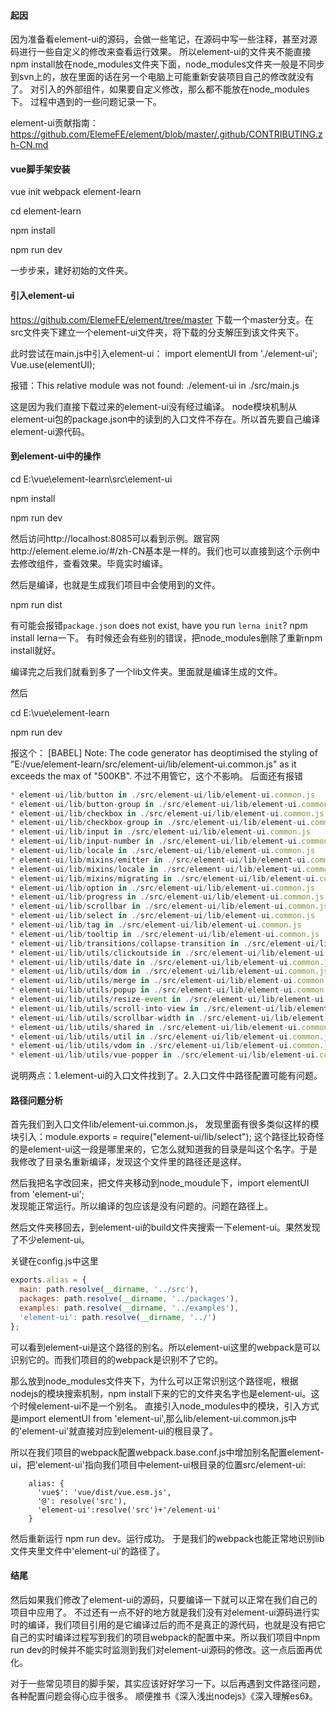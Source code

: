 
#### 起因

因为准备看element-ui的源码，会做一些笔记，在源码中写一些注释，甚至对源码进行一些自定义的修改来查看运行效果。
所以element-ui的文件夹不能直接npm install放在node_modules文件夹下面，node_modules文件夹一般是不同步到svn上的，放在里面的话在另一个电脑上可能重新安装项目自己的修改就没有了。
对引入的外部组件，如果要自定义修改，那么都不能放在node_modules下。
过程中遇到的一些问题记录一下。

element-ui贡献指南：
https://github.com/ElemeFE/element/blob/master/.github/CONTRIBUTING.zh-CN.md

#### vue脚手架安装
vue init webpack element-learn

cd element-learn

npm install

npm run dev

一步步来，建好初始的文件夹。

#### 引入element-ui
https://github.com/ElemeFE/element/tree/master
下载一个master分支。在src文件夹下建立一个element-ui文件夹，将下载的分支解压到该文件夹下。

此时尝试在main.js中引入element-ui：
import elementUI from './element-ui';
Vue.use(elementUI);

报错：This relative module was not found:
 ./element-ui in ./src/main.js

这是因为我们直接下载过来的element-ui没有经过编译。
node模块机制从element-ui包的package.json中的读到的入口文件不存在。所以首先要自己编译element-ui源代码。

#### 到element-ui中的操作

cd E:\vue\element-learn\src\element-ui

npm install

npm run dev

然后访问http://localhost:8085可以看到示例。跟官网http://element.eleme.io/#/zh-CN基本是一样的。我们也可以直接到这个示例中去修改组件，查看效果。毕竟实时编译。

然后是编译，也就是生成我们项目中会使用到的文件。

npm run dist

有可能会报错`package.json` does not exist, have you run `lerna init`?
npm install lerna一下。
有时候还会有些别的错误，把node_modules删除了重新npm install就好。

编译完之后我们就看到多了一个lib文件夹。里面就是编译生成的文件。

然后

cd E:\vue\element-learn

npm run dev

报这个：
[BABEL] Note: The code generator has deoptimised the styling of "E:/vue/element-learn/src/element-ui/lib/element-ui.common.js" as it exceeds the max of "500KB".
不过不用管它，这个不影响。
后面还有报错
```JavaScript
* element-ui/lib/button in ./src/element-ui/lib/element-ui.common.js
* element-ui/lib/button-group in ./src/element-ui/lib/element-ui.common.js
* element-ui/lib/checkbox in ./src/element-ui/lib/element-ui.common.js
* element-ui/lib/checkbox-group in ./src/element-ui/lib/element-ui.common.js
* element-ui/lib/input in ./src/element-ui/lib/element-ui.common.js
* element-ui/lib/input-number in ./src/element-ui/lib/element-ui.common.js
* element-ui/lib/locale in ./src/element-ui/lib/element-ui.common.js
* element-ui/lib/mixins/emitter in ./src/element-ui/lib/element-ui.common.js
* element-ui/lib/mixins/locale in ./src/element-ui/lib/element-ui.common.js
* element-ui/lib/mixins/migrating in ./src/element-ui/lib/element-ui.common.js
* element-ui/lib/option in ./src/element-ui/lib/element-ui.common.js
* element-ui/lib/progress in ./src/element-ui/lib/element-ui.common.js
* element-ui/lib/scrollbar in ./src/element-ui/lib/element-ui.common.js
* element-ui/lib/select in ./src/element-ui/lib/element-ui.common.js
* element-ui/lib/tag in ./src/element-ui/lib/element-ui.common.js
* element-ui/lib/tooltip in ./src/element-ui/lib/element-ui.common.js
* element-ui/lib/transitions/collapse-transition in ./src/element-ui/lib/element-ui.common.js
* element-ui/lib/utils/clickoutside in ./src/element-ui/lib/element-ui.common.js
* element-ui/lib/utils/date in ./src/element-ui/lib/element-ui.common.js
* element-ui/lib/utils/dom in ./src/element-ui/lib/element-ui.common.js
* element-ui/lib/utils/merge in ./src/element-ui/lib/element-ui.common.js
* element-ui/lib/utils/popup in ./src/element-ui/lib/element-ui.common.js
* element-ui/lib/utils/resize-event in ./src/element-ui/lib/element-ui.common.js
* element-ui/lib/utils/scroll-into-view in ./src/element-ui/lib/element-ui.common.js
* element-ui/lib/utils/scrollbar-width in ./src/element-ui/lib/element-ui.common.js
* element-ui/lib/utils/shared in ./src/element-ui/lib/element-ui.common.js
* element-ui/lib/utils/util in ./src/element-ui/lib/element-ui.common.js
* element-ui/lib/utils/vdom in ./src/element-ui/lib/element-ui.common.js
* element-ui/lib/utils/vue-popper in ./src/element-ui/lib/element-ui.common.js
```

说明两点：1.element-ui的入口文件找到了。2.入口文件中路径配置可能有问题。

#### 路径问题分析
首先我们到入口文件lib/element-ui.common.js，
发现里面有很多类似这样的模块引入：module.exports = require("element-ui/lib/select");
这个路径比较奇怪的是element-ui这一段是哪里来的，它怎么就知道我的目录是叫这个名字。于是我修改了目录名重新编译，发现这个文件里的路径还是这样。

然后我把名字改回来，把文件夹移动到node_moudule下，import elementUI from 'element-ui';     
发现能正常运行。所以编译的包应该是没有问题的。问题在路径上。

然后文件夹移回去，到element-ui的build文件夹搜索一下element-ui。果然发现了不少element-ui。                                                          

关键在config.js中这里
```JavaScript
exports.alias = {
  main: path.resolve(__dirname, '../src'),
  packages: path.resolve(__dirname, '../packages'),
  examples: path.resolve(__dirname, '../examples'),
  'element-ui': path.resolve(__dirname, '../')
};
```

可以看到element-ui是这个路径的别名。所以element-ui这里的webpack是可以识别它的。而我们项目的的webpack是识别不了它的。

那么放到node_modules文件夹下，为什么可以正常识别这个路径呢，根据nodejs的模块搜索机制，npm install下来的它的文件夹名字也是element-ui。这个时候element-ui不是一个别名。
直接引入node_modules中的模块，引入方式是import elementUI from 'element-ui',那么lib/element-ui.common.js中的'element-ui'就直接对应到element-ui的根目录了。

所以在我们项目的webpack配置webpack.base.conf.js中增加别名配置element-ui，把'element-ui'指向我们项目中element-ui根目录的位置src/element-ui:
```JavaScipt
    alias: {
      'vue$': 'vue/dist/vue.esm.js',
      '@': resolve('src'),
      'element-ui':resolve('src')+'/element-ui'
    }
```

然后重新运行 npm run dev。运行成功。
于是我们的webpack也能正常地识别lib文件夹里文件中'element-ui'的路径了。

#### 结尾
然后如果我们修改了element-ui的源码，只要编译一下就可以正常在我们自己的项目中应用了。
不过还有一点不好的地方就是我们没有对element-ui源码进行实时的编译，我们项目引用的是它编译过后的而不是真正的源代码，也就是没有把它自己的实时编译过程写到我们的项目webpack的配置中来。所以我们项目中npm run dev的时候并不能实时监测到我们对element-ui源码的修改。这一点后面再优化。


对于一些常见项目的脚手架，其实应该好好学习一下。以后再遇到文件路径问题，各种配置问题会得心应手很多。
顺便推书《深入浅出nodejs》《深入理解es6》。






